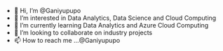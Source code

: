 - 👋 Hi, I’m @Ganiyupupo
- 👀 I’m interested in Data Analytics, Data Science and Cloud Computing
- 🌱 I’m currently learning Data Analytics and Azure Cloud Computing
- 💞️ I’m looking to collaborate on industry projects
- 📫 How to reach me ...@Ganiyupupo

<!---
Ganiyupupo/Ganiyupupo is a ✨ special ✨ repository because its `README.md` (this file) appears on your GitHub profile.
You can click the Preview link to take a look at your changes.
--->
